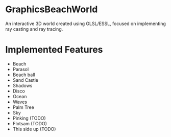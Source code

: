 # GraphicsBeachWorld
An interactive 3D world created using GLSL/ESSL, focused on implementing ray casting and ray tracing.

# Implemented Features
- Beach
- Parasol 
- Beach ball
- Sand Castle
- Shadows
- Disco
- Ocean
- Waves
- Palm Tree
- Sky 
- Pinking (TODO)
- Flotsam (TODO)
- This side up (TODO)
